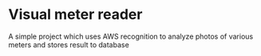 # Visual meter reader

A simple project which uses AWS recognition to analyze photos of various meters and stores result to database
